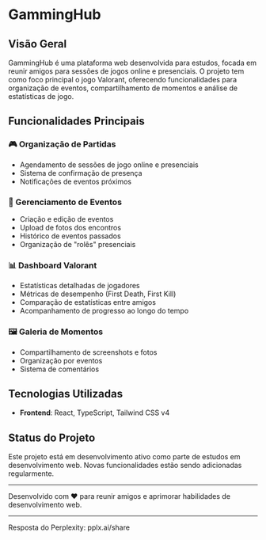 # GammingHub

## Visão Geral

GammingHub é uma plataforma web desenvolvida para estudos, focada em reunir amigos para sessões de jogos online e presenciais. O projeto tem como foco principal o jogo Valorant, oferecendo funcionalidades para organização de eventos, compartilhamento de momentos e análise de estatísticas de jogo.

## Funcionalidades Principais

### 🎮 Organização de Partidas
- Agendamento de sessões de jogo online e presenciais
- Sistema de confirmação de presença
- Notificações de eventos próximos

### 📅 Gerenciamento de Eventos
- Criação e edição de eventos
- Upload de fotos dos encontros
- Histórico de eventos passados
- Organização de "rolês" presenciais

### 📊 Dashboard Valorant
- Estatísticas detalhadas de jogadores
- Métricas de desempenho (First Death, First Kill)
- Comparação de estatísticas entre amigos
- Acompanhamento de progresso ao longo do tempo

### 🖼️ Galeria de Momentos
- Compartilhamento de screenshots e fotos
- Organização por eventos
- Sistema de comentários

## Tecnologias Utilizadas

- **Frontend**: React, TypeScript, Tailwind CSS v4

## Status do Projeto

Este projeto está em desenvolvimento ativo como parte de estudos em desenvolvimento web. Novas funcionalidades estão sendo adicionadas regularmente.

---

Desenvolvido com ❤️ para reunir amigos e aprimorar habilidades de desenvolvimento web.

---
Resposta do Perplexity: pplx.ai/share